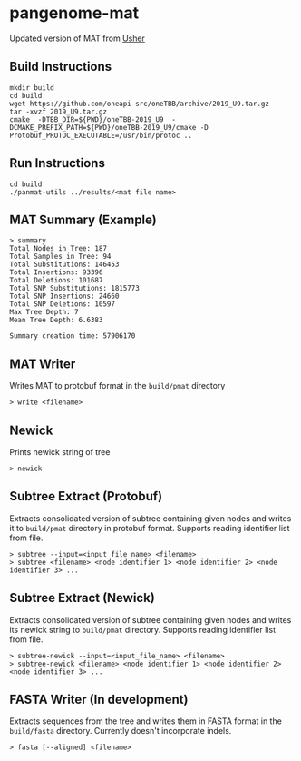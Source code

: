 # pangenome-mat

Updated version of MAT from [Usher]

## Build Instructions
```
mkdir build
cd build
wget https://github.com/oneapi-src/oneTBB/archive/2019_U9.tar.gz
tar -xvzf 2019_U9.tar.gz
cmake  -DTBB_DIR=${PWD}/oneTBB-2019_U9  -DCMAKE_PREFIX_PATH=${PWD}/oneTBB-2019_U9/cmake -D Protobuf_PROTOC_EXECUTABLE=/usr/bin/protoc ..
```

## Run Instructions
```
cd build
./panmat-utils ../results/<mat file name>
```

## MAT Summary (Example)

```
> summary
Total Nodes in Tree: 187
Total Samples in Tree: 94
Total Substitutions: 146453
Total Insertions: 93396
Total Deletions: 101687
Total SNP Substitutions: 1815773
Total SNP Insertions: 24660
Total SNP Deletions: 10597
Max Tree Depth: 7
Mean Tree Depth: 6.6383

Summary creation time: 57906170
```

## MAT Writer
Writes MAT to protobuf format in the `build/pmat` directory
```
> write <filename>
```

## Newick
Prints newick string of tree
```
> newick
```

## Subtree Extract (Protobuf)
Extracts consolidated version of subtree containing given nodes and writes it to `build/pmat` directory in protobuf format. Supports reading identifier list from file.
```
> subtree --input=<input_file_name> <filename>
> subtree <filename> <node identifier 1> <node identifier 2> <node identifier 3> ...
```

## Subtree Extract (Newick)
Extracts consolidated version of subtree containing given nodes and writes its newick string to `build/pmat` directory. Supports reading identifier list from file.
```
> subtree-newick --input=<input_file_name> <filename>
> subtree-newick <filename> <node identifier 1> <node identifier 2> <node identifier 3> ...
```

## FASTA Writer (In development)
Extracts sequences from the tree and writes them in FASTA format in the `build/fasta` directory. Currently doesn't incorporate indels.
```
> fasta [--aligned] <filename>
```


   [Usher]: <https://github.com/yatisht/usher>
